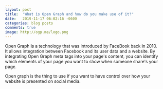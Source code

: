 ```yaml
---
layout: post
title:  "What is Open Graph and how do you make use of it?"
date:   2019-11-17 06:02:16 -0600
categories: blog posts
comments: true
image: http://ogp.me/logo.png
---
```


Open Graph is a technology that was introduced by FaceBook back in 2010. It allows integration between Facebook and its user data and a website. By integrating Open Graph meta tags into your page's content, you can identify which elements of your page you want to show when someone share's your page.

Open graph is the thing to use if you want to have control over how your website is presented on social media. 
